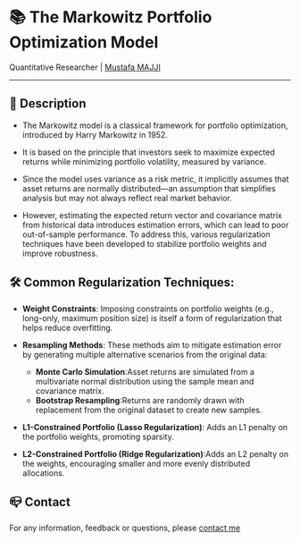 # 📚 The Markowitz Portfolio Optimization Model

Quantitative Researcher | [Mustafa MAJJI](linkedin.com/in/mustafa-majji-3a59861a2)

***

## :monocle_face: Description

- The Markowitz model is a classical framework for portfolio optimization, introduced by Harry Markowitz in 1952.

- It is based on the principle that investors seek to maximize expected returns while minimizing portfolio volatility, measured by variance.

- Since the model uses variance as a risk metric, it implicitly assumes that asset returns are normally distributed—an assumption that simplifies analysis but may not always reflect real market behavior.

- However, estimating the expected return vector and covariance matrix from historical data introduces estimation errors, which can lead to poor out-of-sample performance. To address this, various regularization techniques have been developed to stabilize portfolio weights and improve robustness.


## 🛠️ Common Regularization Techniques:

- **Weight Constraints**:  Imposing constraints on portfolio weights (e.g., long-only, maximum position size) is itself a form of regularization that helps reduce overfitting.
- **Resampling Methods**: These methods aim to mitigate estimation error by generating multiple alternative scenarios from the original data:
    - **Monte Carlo Simulation**:Asset returns are simulated from a multivariate normal distribution using the sample mean and covariance matrix.
    - **Bootstrap Resampling**:Returns are randomly drawn with replacement from the original dataset to create new samples.
  
- **L1-Constrained Portfolio (Lasso Regularization)**: Adds an L1 penalty on the portfolio weights, promoting sparsity.
- **L2-Constrained Portfolio (Ridge Regularization)**:Adds an L2 penalty on the weights, encouraging smaller and more evenly distributed allocations.

## :mailbox_closed: Contact
For any information, feedback or questions, please [contact me][Mustafa-email]




[Mustafa-email]: mailto:majji1999@gmail.com
